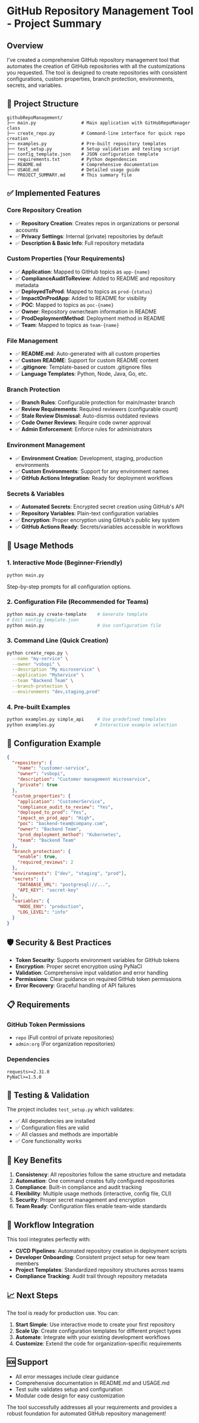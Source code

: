 # GitHub Repository Management Tool - Project Summary

## Overview

I've created a comprehensive GitHub repository management tool that automates the creation of GitHub repositories with all the customizations you requested. The tool is designed to create repositories with consistent configurations, custom properties, branch protection, environments, secrets, and variables.

## 📁 Project Structure

```
githubRepoManagement/
├── main.py                 # Main application with GitHubRepoManager class
├── create_repo.py          # Command-line interface for quick repo creation
├── examples.py             # Pre-built repository templates
├── test_setup.py           # Setup validation and testing script
├── config_template.json    # JSON configuration template
├── requirements.txt        # Python dependencies
├── README.md               # Comprehensive documentation
├── USAGE.md                # Detailed usage guide
└── PROJECT_SUMMARY.md      # This summary file
```

## ✅ Implemented Features

### Core Repository Creation
- ✅ **Repository Creation**: Creates repos in organizations or personal accounts
- ✅ **Privacy Settings**: Internal (private) repositories by default
- ✅ **Description & Basic Info**: Full repository metadata

### Custom Properties (Your Requirements)
- ✅ **Application**: Mapped to GitHub topics as `app-{name}`
- ✅ **ComplianceAuditToReview**: Added to README and repository metadata
- ✅ **DeployedToProd**: Mapped to topics as `prod-{status}`
- ✅ **ImpactOnProdApp**: Added to README for visibility
- ✅ **POC**: Mapped to topics as `poc-{name}`
- ✅ **Owner**: Repository owner/team information in README
- ✅ **ProdDeploymentMethod**: Deployment method in README
- ✅ **Team**: Mapped to topics as `team-{name}`

### File Management
- ✅ **README.md**: Auto-generated with all custom properties
- ✅ **Custom README**: Support for custom README content
- ✅ **.gitignore**: Template-based or custom .gitignore files
- ✅ **Language Templates**: Python, Node, Java, Go, etc.

### Branch Protection
- ✅ **Branch Rules**: Configurable protection for main/master branch
- ✅ **Review Requirements**: Required reviewers (configurable count)
- ✅ **Stale Review Dismissal**: Auto-dismiss outdated reviews
- ✅ **Code Owner Reviews**: Require code owner approval
- ✅ **Admin Enforcement**: Enforce rules for administrators

### Environment Management
- ✅ **Environment Creation**: Development, staging, production environments
- ✅ **Custom Environments**: Support for any environment names
- ✅ **GitHub Actions Integration**: Ready for deployment workflows

### Secrets & Variables
- ✅ **Automated Secrets**: Encrypted secret creation using GitHub's API
- ✅ **Repository Variables**: Plain-text configuration variables
- ✅ **Encryption**: Proper encryption using GitHub's public key system
- ✅ **GitHub Actions Ready**: Secrets/variables accessible in workflows

## 🚀 Usage Methods

### 1. Interactive Mode (Beginner-Friendly)
```bash
python main.py
```
Step-by-step prompts for all configuration options.

### 2. Configuration File (Recommended for Teams)
```bash
python main.py create-template    # Generate template
# Edit config_template.json
python main.py                    # Use configuration file
```

### 3. Command Line (Quick Creation)
```bash
python create_repo.py \
  --name "my-service" \
  --owner "vsbopi" \
  --description "My microservice" \
  --application "MyService" \
  --team "Backend Team" \
  --branch-protection \
  --environments "dev,staging,prod"
```

### 4. Pre-built Examples
```bash
python examples.py simple_api     # Use predefined templates
python examples.py               # Interactive example selection
```

## 🔧 Configuration Example

```json
{
  "repository": {
    "name": "customer-service",
    "owner": "vsbopi",
    "description": "Customer management microservice",
    "private": true
  },
  "custom_properties": {
    "application": "CustomerService",
    "compliance_audit_to_review": "Yes",
    "deployed_to_prod": "Yes",
    "impact_on_prod_app": "High",
    "poc": "backend-team@company.com",
    "owner": "Backend Team",
    "prod_deployment_method": "Kubernetes",
    "team": "Backend Team"
  },
  "branch_protection": {
    "enable": true,
    "required_reviews": 2
  },
  "environments": ["dev", "staging", "prod"],
  "secrets": {
    "DATABASE_URL": "postgresql://...",
    "API_KEY": "secret-key"
  },
  "variables": {
    "NODE_ENV": "production",
    "LOG_LEVEL": "info"
  }
}
```

## 🛡️ Security & Best Practices

- **Token Security**: Supports environment variables for GitHub tokens
- **Encryption**: Proper secret encryption using PyNaCl
- **Validation**: Comprehensive input validation and error handling
- **Permissions**: Clear guidance on required GitHub token permissions
- **Error Recovery**: Graceful handling of API failures

## 📋 Requirements

### GitHub Token Permissions
- `repo` (Full control of private repositories)
- `admin:org` (For organization repositories)

### Dependencies
```
requests>=2.31.0
PyNaCl>=1.5.0
```

## 🧪 Testing & Validation

The project includes `test_setup.py` which validates:
- ✅ All dependencies are installed
- ✅ Configuration files are valid
- ✅ All classes and methods are importable
- ✅ Core functionality works

## 🎯 Key Benefits

1. **Consistency**: All repositories follow the same structure and metadata
2. **Automation**: One command creates fully configured repositories
3. **Compliance**: Built-in compliance and audit tracking
4. **Flexibility**: Multiple usage methods (interactive, config file, CLI)
5. **Security**: Proper secret management and encryption
6. **Team Ready**: Configuration files enable team-wide standards

## 🔄 Workflow Integration

This tool integrates perfectly with:
- **CI/CD Pipelines**: Automated repository creation in deployment scripts
- **Developer Onboarding**: Consistent project setup for new team members
- **Project Templates**: Standardized repository structures across teams
- **Compliance Tracking**: Audit trail through repository metadata

## 📈 Next Steps

The tool is ready for production use. You can:

1. **Start Simple**: Use interactive mode to create your first repository
2. **Scale Up**: Create configuration templates for different project types
3. **Automate**: Integrate with your existing development workflows
4. **Customize**: Extend the code for organization-specific requirements

## 🆘 Support

- All error messages include clear guidance
- Comprehensive documentation in README.md and USAGE.md
- Test suite validates setup and configuration
- Modular code design for easy customization

The tool successfully addresses all your requirements and provides a robust foundation for automated GitHub repository management!
